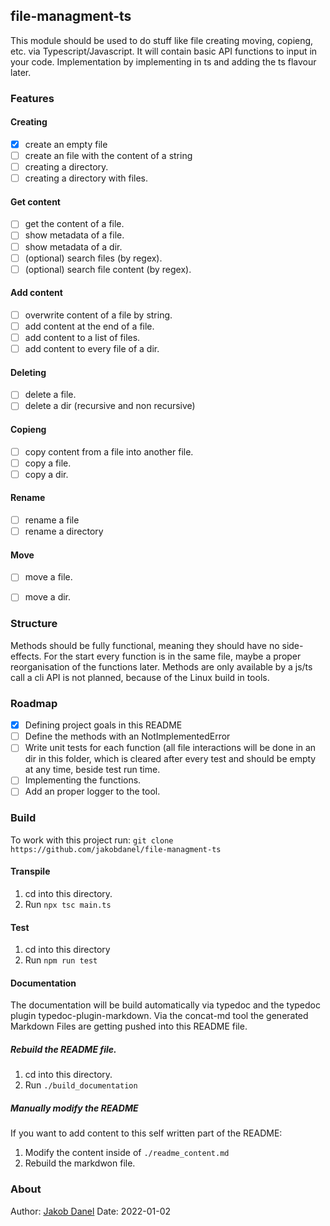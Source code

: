 ## file-managment-ts
This module should be used to do stuff like file creating moving, copieng, etc. via Typescript/Javascript. It will contain basic API functions to input in your code. Implementation by implementing in ts and adding the ts flavour later.

### Features

#### Creating 
- [x] create an empty file
- [ ] create an file with the content of a string
- [ ] creating a directory.
- [ ] creating a directory with files.

#### Get content
- [ ] get the content of a file.
- [ ] show metadata of a file.
- [ ] show metadata of a dir.
- [ ] (optional) search files (by regex).
- [ ] (optional) search file content (by regex).

#### Add content
- [ ] overwrite content of a file by string.
- [ ] add content at the end of a file.
- [ ] add content to a list of files.
- [ ] add content to every file of a dir.

#### Deleting
- [ ] delete a file.
- [ ] delete a dir (recursive and non recursive)

#### Copieng
- [ ] copy content from a file into another file.
- [ ] copy a file.
- [ ] copy a dir.

#### Rename
- [ ] rename a file
- [ ] rename a directory

#### Move
- [ ] move a file.
- [ ] move a dir.


### Structure
Methods should be fully functional, meaning they should have no side-effects. For the start every function is in the same file, maybe a proper reorganisation of the functions later. Methods are only available by a js/ts call a cli API is not planned, because of the Linux build in tools.

### Roadmap
- [x] Defining project goals in this README
- [ ] Define the methods with an NotImplementedError
- [ ] Write unit tests for each function (all file interactions will be done in an dir in this folder, which is cleared after every test and should be empty at any time, beside test run time.
- [ ] Implementing the functions.
- [ ] Add an proper logger to the tool.

### Build
To work with this project run:
```git clone https://github.com/jakobdanel/file-managment-ts```

#### Transpile
1. cd into this directory.
2. Run ```npx tsc main.ts```

#### Test
1. cd into this directory
2. Run ```npm run test```

#### Documentation
The documentation will be build automatically via typedoc and the typedoc plugin typedoc-plugin-markdown. Via the concat-md tool the generated Markdown Files are getting pushed into this README file. 

##### Rebuild the README file.
1. cd into this directory.
2. Run ```./build_documentation```

##### Manually modify the README
If you want to add content to this self written part of the README:
1. Modify the content inside of ```./readme_content.md```
2. Rebuild the markdwon file.

### About
Author: [Jakob Danel](https://github.com/jakobdanel)
Date: 2022-01-02


